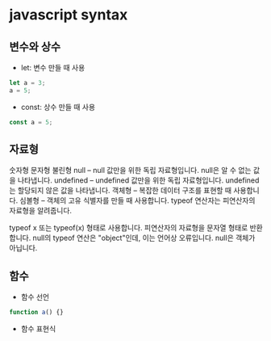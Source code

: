 # javascript syntax

## 변수와 상수

- let: 변수 만들 때 사용

```js
let a = 3;
a = 5;
```

- const: 상수 만들 때 사용

```js
const a = 5;
```

## 자료형

숫자형
문자형
불린형
null – null 값만을 위한 독립 자료형입니다. null은 알 수 없는 값을 나타냅니다.
undefined – undefined 값만을 위한 독립 자료형입니다. undefined는 할당되지 않은 값을 나타냅니다.
객체형 – 복잡한 데이터 구조를 표현할 때 사용합니다.
심볼형 – 객체의 고유 식별자를 만들 때 사용합니다.
typeof 연산자는 피연산자의 자료형을 알려줍니다.

typeof x 또는 typeof(x) 형태로 사용합니다.
피연산자의 자료형을 문자열 형태로 반환합니다.
null의 typeof 연산은 "object"인데, 이는 언어상 오류입니다. null은 객체가 아닙니다.

## 함수

- 함수 선언

```js
function a() {}
```

- 함수 표현식
  ```js

  ```
